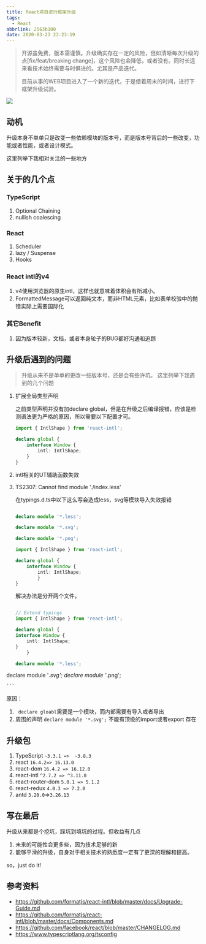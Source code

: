 ```yaml
---
title: React项目进行框架升级
tags:
  - React
abbrlink: 2563b100
date: 2020-03-23 23:23:19
---
```

> 开源虽免费，版本需谨慎。升级确实存在一定的风险，但如清晰每次升级的点[fix/feat/breaking change]，这个风险也会降低，或者没有。同时长远来看技术始终需要与时俱进的。尤其是产品迭代。
>
> 目前从事的WEB项目进入了一个新的迭代，于是借着周末的时间，进行下框架升级试验。



![](https://i.imgur.com/oyx1qPD.png)

## 动机
升级本身不单单只是改变一些依赖模块的版本号，而是版本号背后的一些改变，功能或者性能，或者设计模式。

这里列举下我相对关注的一些地方

## 关于的几个点


### TypeScript

1. Optional Chaining
2. nullish coalescing


### React

1. Scheduler
2. lazy / Suspense
3. Hooks


### React intl的v4
1. v4使用浏览器的原生intl，这样也就意味着体积会有所减小。
2. FormattedMessage可以返回纯文本，而非HTML元素，比如表单校验中的抛错实际上需要国际化


### 其它Benefit
1. 因为版本较新，文档，或者本身轮子的BUG都好沟通和追踪


## 升级后遇到的问题
> 升级从来不是单单的更改一些版本号，还是会有些许坑。 这里列举下我遇到的几个问题


1. 扩展全局类型声明

	之前类型声明并没有加declare global，但是在升级之后编译报错，应该是检测语法更为严格的原因，所以需要以下配置才可。

	```typescript
	import { IntlShape } from 'react-intl';

	declare global {
  		interface Window {
    		intl: IntlShape;
  		}
	}
	```
2. intl相关的UT辅助函数失效
3. TS2307: Cannot find module './index.less'

	在typings.d.ts中以下这么写会造成less，svg等模块导入失效报错

	```typescript

	declare module '*.less';

	declare module '*.svg';

	declare module '*.png';

	import { IntlShape } from 'react-intl';

	declare global {
  		interface Window {
    		intl: IntlShape;
  			}
	}
	```

	解决办法是分开两个文件，

	```typescript

	// Extend typings
	import { IntlShape } from 'react-intl';

	declare global {
  	interface Window {
    	intl: IntlShape;
  	}
		}
	```

	```typescript
	declare module '*.less';
declare module '*.svg';
declare module '*.png';

	```

  原因：

   1. ` declare gloabl`需要是一个模块，而内部需要有导入或者导出
   2. 周围的声明 `declare module '*.svg';` 不能有顶级的import或者export 存在


## 升级包

1. TypeScript `~3.3.1 =>  ~3.8.3`
2. react `16.4.2=> 16.13.0`
3. react-dom `16.4.2 => 16.12.0`
3. react-intl `^2.7.2 => ^3.11.0`
4. react-router-dom `5.0.1 => 5.1.2`
5. react-redux `4.0.3 => 7.2.0`
6. antd `3.20.0`=>`3.26.13`



## 写在最后

升级从来都是个挖坑，踩坑到填坑的过程。但收益有几点

1. 未来的可能性会更多些，因为技术足够的新
2. 能够平滑的升级，自身对于相关技术的熟悉度一定有了更深的理解和提高。

so，just do it!



## 参考资料
- https://github.com/formatjs/react-intl/blob/master/docs/Upgrade-Guide.md
- https://github.com/formatjs/react-intl/blob/master/docs/Components.md
- https://github.com/facebook/react/blob/master/CHANGELOG.md
- https://www.typescriptlang.org/tsconfig
